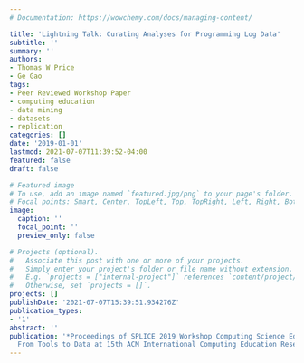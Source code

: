 ```yaml
---
# Documentation: https://wowchemy.com/docs/managing-content/

title: 'Lightning Talk: Curating Analyses for Programming Log Data'
subtitle: ''
summary: ''
authors:
- Thomas W Price
- Ge Gao
tags:
- Peer Reviewed Workshop Paper
- computing education
- data mining
- datasets
- replication
categories: []
date: '2019-01-01'
lastmod: 2021-07-07T11:39:52-04:00
featured: false
draft: false

# Featured image
# To use, add an image named `featured.jpg/png` to your page's folder.
# Focal points: Smart, Center, TopLeft, Top, TopRight, Left, Right, BottomLeft, Bottom, BottomRight.
image:
  caption: ''
  focal_point: ''
  preview_only: false

# Projects (optional).
#   Associate this post with one or more of your projects.
#   Simply enter your project's folder or file name without extension.
#   E.g. `projects = ["internal-project"]` references `content/project/deep-learning/index.md`.
#   Otherwise, set `projects = []`.
projects: []
publishDate: '2021-07-07T15:39:51.934276Z'
publication_types:
- '1'
abstract: ''
publication: '*Proceedings of SPLICE 2019 Workshop Computing Science Education Infrastructure:
  From Tools to Data at 15th ACM International Computing Education Research Conference*'
---
```

